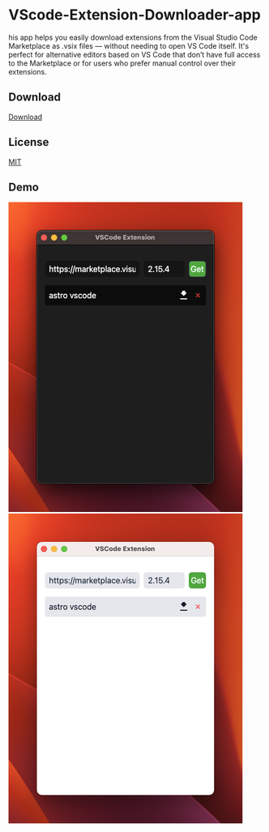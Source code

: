 # VScode-Extension-Downloader-app
his app helps you easily download extensions from the Visual Studio Code Marketplace as .vsix files — without needing to open VS Code itself. It's perfect for alternative editors based on VS Code that don’t have full access to the Marketplace or for users who prefer manual control over their extensions.


## Download
[Download](https://github.com/dai-rewahandi/VScode-Extension-Downloader-app/releases)

## License
[MIT](https://github.com/dai-rewahandi/VScode-Extension-Downloader-app/blob/main/LICENSE)

## Demo
![Demo](./Doc/SCR-20250419-srcf.png)
![Demo](./Doc/SCR-20250419-srfa.png)